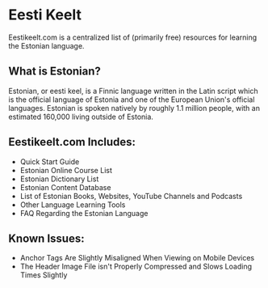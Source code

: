 # Eesti Keelt
Eestikeelt.com is a centralized list of (primarily free) resources for learning the Estonian language. 

## What is Estonian?

Estonian, or eesti keel, is a Finnic language written in the Latin script which is the official language of Estonia and one of the European Union's official languages. Estonian is spoken natively by roughly 1.1 million people, with an estimated 160,000 living outside of Estonia.
 
## Eestikeelt.com Includes:
- Quick Start Guide
- Estonian Online Course List
- Estonian Dictionary List
- Estonian Content Database
- List of Estonian Books, Websites, YouTube Channels and Podcasts
- Other Language Learning Tools
- FAQ Regarding the Estonian Language

## Known Issues:
- Anchor Tags Are Slightly Misaligned When Viewing on Mobile Devices
- The Header Image File isn't Properly Compressed and Slows Loading Times Slightly